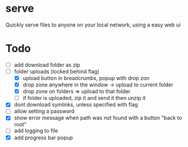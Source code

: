 # serve

Quickly serve files to anyone on your local network, using a easy web ui

# Todo

- [ ] add download folder as zip
- [ ] folder uploads (locked behind flag)
  - [X] upload button in breadcrumbs, popup with drop zon
  - [X] drop zone anywhere in the window -> upload to current folder
  - [X] drop zone on folders => upload to that folder
  - [ ] if folder is uploaded, zip it and send it then unzip it
- [X] dont download symlinks, unless specified with flag
- [ ] allow setting a password
- [X] show error message when path was not found with a button "back to root"
- [ ] add logging to file
- [X] add progress bar popup
